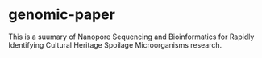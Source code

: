 # genomic-paper

 This is a suumary of Nanopore Sequencing and Bioinformatics for Rapidly Identifying Cultural Heritage Spoilage Microorganisms research.
